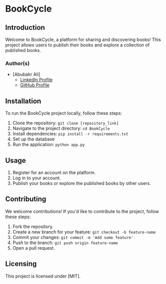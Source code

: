 # BookCycle

## Introduction

Welcome to BookCycle, a platform for sharing and discovering books! This project allows users to publish their books and explore a collection of published books.

### Author(s)

- [Abubakr Ali]
  - [LinkedIn Profile](https://www.linkedin.com/in/abobakr-ali)
  - [GitHub Profile](https://github.com/abubakrali10)

## Installation

To run the BookCycle project locally, follow these steps:

1. Clone the repository: `git clone [repository_link]`
2. Navigate to the project directory: `cd BookCycle`
3. Install dependencies: `pip install -r requirements.txt`
4. Set up the database
5. Run the application: `python app.py`

## Usage

1. Register for an account on the platform.
2. Log in to your account.
3. Publish your books or explore the published books by other users.

## Contributing

We welcome contributions! If you'd like to contribute to the project, follow these steps:

1. Fork the repository.
2. Create a new branch for your feature: `git checkout -b feature-name`
3. Commit your changes: `git commit -m 'Add some feature'`
4. Push to the branch: `git push origin feature-name`
5. Open a pull request.


## Licensing

This project is licensed under [MIT].
